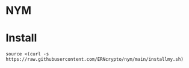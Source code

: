 # NYM
#    Install 
    source <(curl -s https://raw.githubusercontent.com/ERNcrypto/nym/main/installmy.sh)
